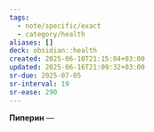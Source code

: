 ```yaml
---
tags:
  - note/specific/exact
  - category/health
aliases: []
deck: obsidian::health
created: 2025-06-10T21:15:04+03:00
updated: 2025-06-16T21:09:32+03:00
sr-due: 2025-07-05
sr-interval: 19
sr-ease: 290
---
```


**Пиперин**
—
